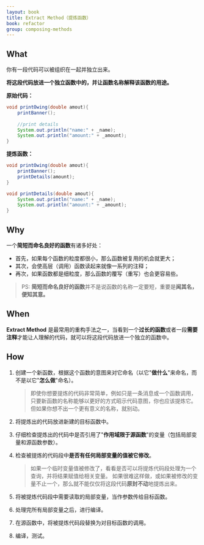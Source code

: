 ```yaml
---
layout: book
title: Extract Method（提炼函数）
book: refactor
group: composing-methods
---
```


## What

你有一段代码可以被组织在一起并独立出来。

**将这段代码放进一个独立函数中的，并让函数名称解释该函数的用途。**

**原始代码：**

```java
void printOwing(double amout){
    printBanner();
    
    //print details
    System.out.println("name:" + _name);
    System.out.println("amount:" + _amount);
}
```


**提炼函数：**

```java
void printOwing(double amout){
    printBanner();
    printDetails(amount);
}

void printDetails(double amout){
    System.out.println("name:" + _name);
    System.out.println("amount:" + _amount);
} 
```

## Why

一个**简短而命名良好的函数**有诸多好处：

* 首先，如果每个函数的粒度都很小，那么函数被复用的机会就更大；
* 其次，会使高层（调用）函数读起来就像一系列的注释；
* 再次，如果函数都是细粒度，那么函数的覆写（重写）也会更容易些。

> PS: **简短而命名良好的函数**并不是说函数的名称一定要短，重要是**闻其名，便知其意。**

## When

**Extract Method** 是最常用的重构手法之一，当看到一个**过长的函数**或者一段**需要注释**才能让人理解的代码，就可以将这段代码放进一个独立的函数中。


## How

1. 创建一个新函数，根据这个函数的意图来对它命名（以它"**做什么**"来命名，而不是以它"**怎么做**"命名）。
    
    > 即使你想要提炼的代码非常简单，例如只是一条消息或一个函数调用，只要新函数的名称能够以更好的方式昭示代码意图，你也应该提炼它。但如果你想不出一个更有意义的名称，就别动。
    
2. 将提炼出的代码放进新建的目标函数中。

3. 仔细检查提炼出的代码中是否引用了"**作用域限于源函数**"的变量（包括局部变量和源函数参数）。

4. 检查被提炼的代码段中**是否有任何局部变量的值被它修改**。

    > 如果一个临时变量值被修改了，看看是否可以将提炼代码段处理为一个查询，并将结果赋值给相关变量。
    > 如果很难这样做，或如果被修改的变量不止一个，那么就不能仅仅将这段代码**原封不动**地提炼出来。
    
5. 将被提炼代码段中需要读取的局部变量，当作参数传给目标函数。

6. 处理完所有局部变量之后，进行编译。

7. 在源函数中，将被提炼代码段替换为对目标函数的调用。

8. 编译，测试。
